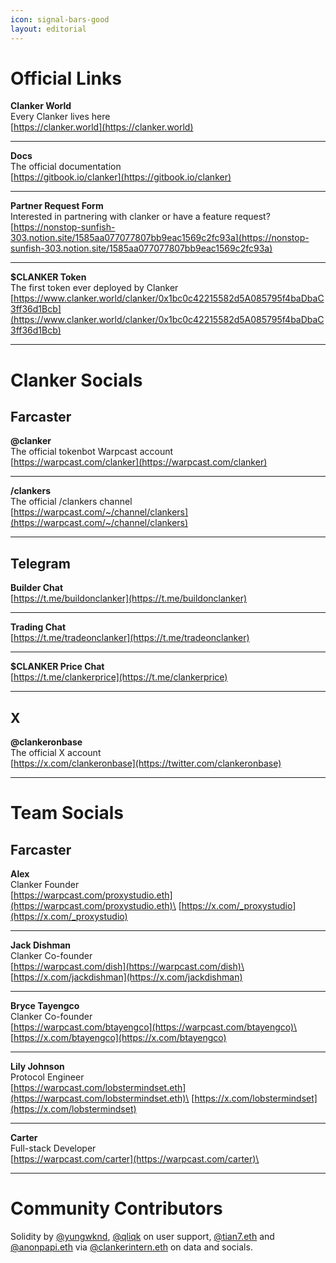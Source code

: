 ```yaml
---
icon: signal-bars-good
layout: editorial
---
```


# Official Links

**Clanker World**\
Every Clanker lives here\
[https://clanker.world](https://clanker.world)

***

**Docs**\
The official documentation\
[https://gitbook.io/clanker](https://gitbook.io/clanker)

***

**Partner Request Form**\
Interested in partnering with clanker or have a feature request?\
[https://nonstop-sunfish-303.notion.site/1585aa077077807bb9eac1569c2fc93a](https://nonstop-sunfish-303.notion.site/1585aa077077807bb9eac1569c2fc93a)

***

**$CLANKER Token**\
The first token ever deployed by Clanker\
[https://www.clanker.world/clanker/0x1bc0c42215582d5A085795f4baDbaC3ff36d1Bcb](https://www.clanker.world/clanker/0x1bc0c42215582d5A085795f4baDbaC3ff36d1Bcb)

***

# Clanker Socials

## Farcaster

**@clanker**\
The official tokenbot Warpcast account\
[https://warpcast.com/clanker](https://warpcast.com/clanker)

***

**/clankers**\
The official /clankers channel\
[https://warpcast.com/~/channel/clankers](https://warpcast.com/~/channel/clankers)

***

## Telegram

**Builder Chat**\
[https://t.me/buildonclanker](https://t.me/buildonclanker)

***

**Trading Chat**\
[https://t.me/tradeonclanker](https://t.me/tradeonclanker)

***

**$CLANKER Price Chat**\
[https://t.me/clankerprice](https://t.me/clankerprice)

***

## X

**@clankeronbase**\
The official X account\
[https://x.com/clankeronbase](https://twitter.com/clankeronbase)

***

# Team Socials

## Farcaster

**Alex**\
Clanker Founder\
[https://warpcast.com/proxystudio.eth](https://warpcast.com/proxystudio.eth)\
[https://x.com/_proxystudio](https://x.com/_proxystudio)

***

**Jack Dishman**\
Clanker Co-founder\
[https://warpcast.com/dish](https://warpcast.com/dish)\
[https://x.com/jackdishman](https://x.com/jackdishman)

***

**Bryce Tayengco**\
Clanker Co-founder\
[https://warpcast.com/btayengco](https://warpcast.com/btayengco)\
[https://x.com/btayengco](https://x.com/btayengco)

***

**Lily Johnson**\
Protocol Engineer\
[https://warpcast.com/lobstermindset.eth](https://warpcast.com/lobstermindset.eth)\
[https://x.com/lobstermindset](https://x.com/lobstermindset)

***

**Carter**\
Full-stack Developer\
[https://warpcast.com/carter](https://warpcast.com/carter)\

***

# Community Contributors

Solidity by [@yungwknd](https://warpcast.com/yungwknd), [@qliqk](https://warpcast.com/qliqk) on user support, [@tian7.eth](https://warpcast.com/tian7.eth) and [@anonpapi.eth](https://warpcast.com/anonpapi.eth) via [@clankerintern.eth](https://warpcast.com/clankerintern.eth) on data and socials.